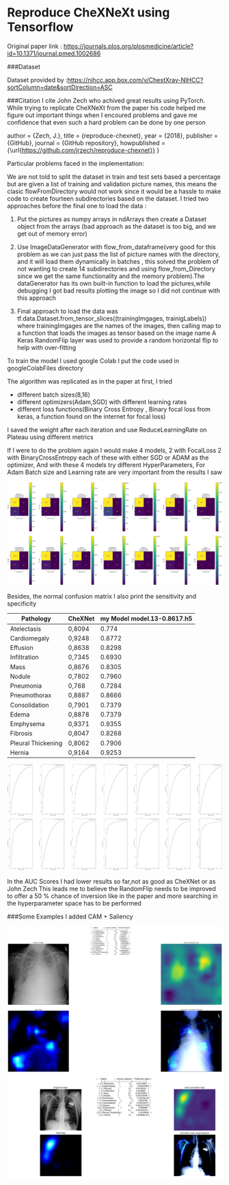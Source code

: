 # Reproduce CheXNeXt using Tensorflow

Original paper link : https://journals.plos.org/plosmedicine/article?id=10.1371/journal.pmed.1002686

###Dataset

Dataset provided by :https://nihcc.app.box.com/v/ChestXray-NIHCC?sortColumn=date&sortDirection=ASC

###Citation
I cite John Zech who achived great results using PyTorch.
While trying to replicate CheXNeXt from the paper his code helped me figure out important things when I encoured problems 
and gave me confidence that even such a hard problem can be done by one person

  author = {Zech, J.},
  title = {reproduce-chexnet},
  year = {2018},
  publisher = {GitHub},
  journal = {GitHub repository},
  howpublished = {\url{https://github.com/jrzech/reproduce-chexnet}}
}


Particular problems faced in the implementation:

We are not told to split the dataset in train and test sets based a percentage but are given a list of training and validation picture names,
this means the clasic flowFromDirectory would not work since it would be a hassle to make code to create fourteen subdirectories based on the dataset.
I tried two approaches before the final one to load the data :

1. Put the pictures as numpy arrays in ndArrays then create a Dataset object from the arrays
(bad approach as the dataset is too big, and we get out of memory error)


2. Use ImageDataGenerator with flow_from_dataframe(very good for this problem as we can just pass the list
 of picture names with the directory, and it will load them dynamically in batches
, this solved the problem of not wanting to create 14 subdirectories and using flow_from_Directory 
since we get the same functionality and the memory problem).The dataGenerator has its own built-in function to load the pictures,while debugging I got bad results plotting the image so I did not continue with this approach 


4. Final approach to load the data was tf.data.Dataset.from_tensor_slices((trainingImgages, trainigLabels))  
where trainingImgages are the names of the images, then calling map to a function that loads the images as tensor based on the image name 
A Keras RandomFlip layer was used to provide a random horizontal flip to help with over-fitting 

To train the model I used google Colab
I put the code used in googleColabFiles directory 

The algorithm was replicated as in the paper at first,
I tried 
- different batch sizes(8,16) 
- different optimizers(Adam,SGD) with different learning rates
- different loss functions(Binary Cross Entropy , Binary focal loss from keras, a function found on the internet for focal loss)

I saved the weight after each iteration and use ReduceLearningRate on Plateau using different metrics 

If I were to do the problem again I would make 4 models, 2 with FocalLoss 2 with BinaryCrossEntropy each of these with either SGD or ADAM as the optimizer,
And with these 4 models try different HyperParameters, For Adam Batch size and Learning rate are very important from the results I saw


<img src="./rez/CMBestAUC.png" alt="Confusion Matrix" />

Besides, the normal confusion matrix I also print  the sensitivity and specificity

| Pathology | CheXNet | my Model model.13-0.8617.h5|
| ----------- | ----------- |----------- |
| Atelectasis | 0,8094 | 0.774|
| Cardiomegaly | 0,9248 | 0.8772|
| Effusion | 0,8638 | 0.8298|
| Infiltration | 0,7345 | 0.6930|
| Mass | 0,8676 | 0.8305|
| Nodule | 0,7802 | 0.7960|
| Pneumonia | 0,768 | 0.7284|
| Pneumothorax | 0,8887 | 0.8666|
| Consolidation | 0,7901 | 0.7379|
| Edema | 0,8878 | 0.7379 | 0.8466|
| Emphysema | 0,9371 | 0.9355|
| Fibrosis | 0,8047 | 0.8268|
| Pleural Thickening | 0,8062 | 0.7906|
| Hernia | 0,9164 | 0.9253|

<img src="./rez/AUCBestAUC.png" alt="AUC scores" />

In the AUC Scores I had lower results so far,not as good as CheXNet or as John Zech
This leads me to believe the RandomFlip needs to be improved to offer a 50 % chance of inversion like in the paper and more searching in the hyperparameter space has to be performed

###Some Examples
I added CAM  + Saliency 

<img src="./rez/HeatMapBestAUC.png" alt="Example 1 " />

<img src="./rez/heatMap2bestAUC.png" alt="Example 2" />



